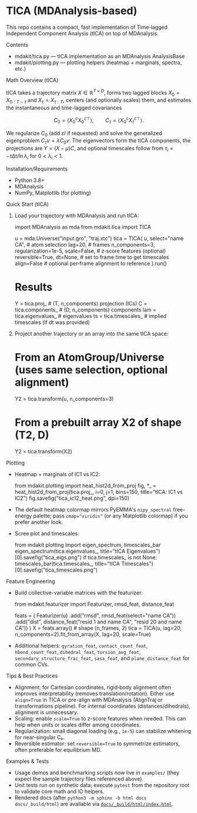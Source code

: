 TICA (MDAnalysis-based)
=========================================

This repo contains a compact, fast implementation of Time‑lagged Independent Component Analysis (tICA) on top of MDAnalysis.

Contents
- mdakit/tica.py — tICA implementation as an MDAnalysis AnalysisBase
- mdakit/plotting.py — plotting helpers (heatmap + marginals, spectra, etc.)


Math Overview (tICA)

tICA takes a trajectory matrix $X \in \mathbb{R}^{T \times D}$, forms two lagged blocks $X_0 = X_{0:T-\tau}$ and $X_\tau = X_{\tau:T}$, centers (and optionally scales) them, and estimates the instantaneous and time-lagged covariances

$$
C_0 = \langle X_0^c X_0^{c\top} \rangle, \qquad C_\tau = \langle X_0^c X_\tau^{c\top} \rangle.
$$

We regularize $C_0$ (add $\varepsilon I$ if requested) and solve the generalized eigenproblem $C_\tau v = \lambda C_0 v$. The eigenvectors form the tICA components, the projections are $Y = (X - \mu) C$, and optional timescales follow from $\tau_i = -\tau \Delta t / \ln \lambda_i$ for $0 < \lambda_i < 1$.


Installation/Requirements
- Python 3.8+
- MDAnalysis
- NumPy, Matplotlib (for plotting)

Quick Start (tICA)
1) Load your trajectory with MDAnalysis and run tICA:

    import MDAnalysis as mda
    from mdakit.tica import TICA

    u = mda.Universe("input.gro", "traj.xtc")
    tica = TICA(
        u,
        select="name CA",   # atom selection
        lag=20,              # frames
        n_components=3,
        regularization=1e-5,
        scale=False,         # z‑score features (optional)
        reversible=True,
        dt=None,             # set to frame time to get timescales
        align=False          # optional per‑frame alignment to reference
    ).run()

    # Results
    Y = tica.proj_            # (T, n_components) projection (ICs)
    C = tica.components_      # (D, n_components) components
    lam = tica.eigenvalues_   # eigenvalues
    ts = tica.timescales_     # implied timescales (if dt was provided)

2) Project another trajectory or an array into the same tICA space:

    # From an AtomGroup/Universe (uses same selection, optional alignment)
    Y2 = tica.transform(u, n_components=3)

    # From a prebuilt array X2 of shape (T2, D)
    Y2 = tica.transform(X2)

Plotting
- Heatmap + marginals of IC1 vs IC2:

    from mdakit.plotting import heat_hist2d_from_proj
    fig, *_ = heat_hist2d_from_proj(tica.proj_, i=0, j=1, bins=150, title="tICA: IC1 vs IC2")
    fig.savefig("tica_ic12_heat.png", dpi=150)

- The default heatmap colormap mirrors PyEMMA's `nipy_spectral` free-energy palette; pass `cmap="viridis"` (or any Matplotlib colormap) if you prefer another look.

- Scree plot and timescales:

    from mdakit.plotting import eigen_spectrum, timescales_bar
    eigen_spectrum(tica.eigenvalues_, title="tICA Eigenvalues")[0].savefig("tica_eigs.png")
    if tica.timescales_ is not None:
        timescales_bar(tica.timescales_, title="tICA Timescales")[0].savefig("tica_timescales.png")


Feature Engineering
- Build collective-variable matrices with the featurizer:

    from mdakit.featurizer import Featurizer, rmsd_feat, distance_feat

    feats = (
        Featurizer(u)
        .add("rmsd", rmsd_feat(select="name CA"))
        .add("dist", distance_feat("resid 1 and name CA", "resid 20 and name CA"))
    )
    X = feats.array()  # shape (n_frames, 2)
    tica = TICA(u, lag=20, n_components=2).fit_from_array(X, lag=20, scale=True)

- Additional helpers: `gyration_feat`, `contact_count_feat`, `hbond_count_feat`,
  `dihedral_feat`, `torsion_avg_feat`, `secondary_structure_frac_feat`,
  `sasa_feat`, and `plane_distance_feat` for common CVs.


Tips & Best Practices
- Alignment: for Cartesian coordinates, rigid‑body alignment often improves interpretability (removes translation/rotation). Either use `align=True` in TICA or pre-align with MDAnalysis (AlignTraj or transformations pipeline). For internal coordinates (distances/dihedrals), alignment is unnecessary.
- Scaling: enable `scale=True` to z-score features when needed. This can help when units or scales differ among coordinates.
- Regularization: small diagonal loading (e.g., `1e-5`) can stabilize whitening for near-singular C₀.
- Reversible estimator: set `reversible=True` to symmetrize estimators, often preferable for equilibrium MD.

Examples & Tests
- Usage demos and benchmarking scripts now live in `examples/` (they expect the sample trajectory files referenced above).
- Unit tests run on synthetic data; execute `pytest` from the repository root to validate core math and IO helpers.
- Rendered docs (after `python3 -m sphinx -b html docs docs/_build/html`) are available via [`docs/_build/html/index.html`](docs/_build/html/index.html).
